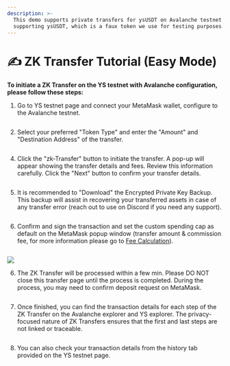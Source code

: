 ```yaml
---
description: >-
  This demo supports private transfers for ysUSDT on Avalanche testnet
  supporting ysUSDT, which is a faux token we use for testing purposes.
---
```


# ✍ ZK Transfer Tutorial (Easy Mode)

**To initiate a ZK Transfer on the YS testnet with Avalanche configuration, please follow these steps:**

1. Go to YS testnet page and connect your MetaMask wallet, configure to the Avalanche testnet.&#x20;

<figure><img src="../../.gitbook/assets/image (44).png" alt=""><figcaption></figcaption></figure>

2. Select your preferred "Token Type" and enter the "Amount" and "Destination Address" of the transfer.&#x20;

<figure><img src="../../.gitbook/assets/image (12).png" alt=""><figcaption></figcaption></figure>

4. Click the "zk-Transfer" button to initiate the transfer. A pop-up will appear showing the transfer details and fees. Review this information carefully. Click the "Next" button to confirm your transfer details.

<figure><img src="../../.gitbook/assets/image (33).png" alt=""><figcaption></figcaption></figure>

5. It is recommended to "Download" the Encrypted Private Key Backup. This backup will assist in recovering your transferred assets in case of any transfer error (reach out to use on Discord if you need any support).

<figure><img src="../../.gitbook/assets/image (5).png" alt=""><figcaption></figcaption></figure>

6. Confirm and sign the transaction and set the custom spending cap as default on the MetaMask popup window (transfer amount & commission fee, for more information please go to [Fee Calculation](../fee-structure.md)).

<figure><img src="../../.gitbook/assets/image (25).png" alt=""><figcaption></figcaption></figure>

![](<../../.gitbook/assets/image (8).png>)

6. The ZK Transfer will be processed within a few min. Please DO NOT close this transfer page until the process is completed. During the process, you may need to confirm deposit request on MetaMask.

<figure><img src="../../.gitbook/assets/image (7).png" alt=""><figcaption></figcaption></figure>

7. Once finished, you can find the transaction details for each step of the ZK Transfer on the Avalanche explorer and YS explorer. The privacy-focused nature of ZK Transfers ensures that the first and last steps are not linked or traceable.

<figure><img src="../../.gitbook/assets/image (2).png" alt=""><figcaption></figcaption></figure>

8. You can also check your transaction details from the history tab provided on the YS testnet page.

<figure><img src="../../.gitbook/assets/image (43).png" alt=""><figcaption></figcaption></figure>
